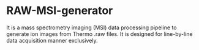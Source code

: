 # RAW-MSI-generator
It is a mass spectrometry imaging (MSI) data processing pipeline to generate ion images from Thermo .raw files. It is designed for line-by-line data acquisition manner exclusively. 

